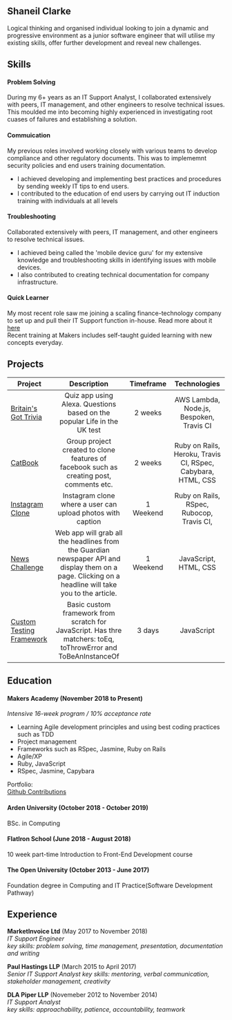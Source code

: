 ## Shaneil Clarke

Logical thinking and organised individual looking to join a dynamic and progressive environment as a junior software engineer that will utilise my existing skills, offer further development and reveal new challenges.

## Skills

#### Problem Solving

During my 6+ years as an IT Support Analyst, I collaborated extensively with peers, IT management, and other engineers to resolve technical issues. This moulded me into becoming highly experienced in investigating root cuases of failures and establishing a solution.  

#### Commuication

My previous roles involved working closely with various teams to develop compliance and other regulatory documents. This was to implememnt security policies and end users training documentation.
- I achieved developing and implementing best practices and procedures by sending weekly IT tips to end users.
- I contributed to the education of end users by carrying out IT induction training with individuals at all levels 

#### Troubleshooting
Collaborated extensively with peers, IT management, and other engineers to resolve technical issues. 
- I achieved being called the 'mobile device guru' for my extensive knowledge and troubleshooting skills in identifying issues with mobile devices.
- I also contributed to creating technical documentation for company infrastructure.

#### Quick Learner
My most recent role saw me joining a scaling finance-technology company to set up and pull their IT Support function in-house. 
Read more about it [here](https://blog.marketinvoice.com/2018/09/05/marketinvoice-shaneil-clarke/)  
Recent training at Makers includes self-taught guided learning with new concepts everyday.

## Projects
| Project           | Description              | Timeframe |Technologies
| ----------------- |:------------------------:|:---------:|:---------:|
| [Britain's Got Trivia](https://github.com/learningtocode101/alexa_node_js_quiz)| Quiz app using Alexa. Questions based on the popular Life in the UK test | 2 weeks | AWS Lambda, Node.js, Bespoken, Travis CI| 
| [CatBook](https://github.com/learningtocode101/acebook-team-cats)| Group project created to clone features of facebook such as creating post, comments etc.| 2 weeks | Ruby on Rails, Heroku, Travis CI, RSpec, Cabybara, HTML, CSS |
| [Instagram Clone](https://github.com/learningtocode101/instagram) | Instagram clone where a user can upload photos with caption| 1 Weekend| Ruby on Rails, RSpec, Rubocop, Travis CI, |
| [News Challenge](https://github.com/learningtocode101/news-summary-challenge) | Web app will grab all the headlines from the Guardian newspaper API and display them on a page. Clicking on a headline will take you to the article.| 1 Weekend| JavaScript, HTML, CSS |
| [Custom Testing Framework](https://github.com/learningtocode101/custom_framework) | Basic custom framework from scratch for JavaScript. Has thre matchers: toEq, toThrowError and ToBeAnInstanceOf| 3 days | JavaScript |

## Education

#### Makers Academy (November 2018 to Present)
*Intensive 16-week program / 10% acceptance rate*

- Learning Agile development principles and using best coding practices such as TDD
- Project management 
- Frameworks such as RSpec, Jasmine, Ruby on Rails 
- Agile/XP
- Ruby, JavaScript
- RSpec, Jasmine, Capybara

Portfolio:   
[Github Contributions](https://github.com/learningtocode101?tab=repositories)  

#### Arden University (October 2018 - October 2019)
BSc. in Computing

#### FlatIron School (June 2018 - August 2018)
10 week part-time Introduction to Front-End Development course

#### The Open University (October 2013 - June 2017)
Foundation degree in Computing and IT Practice(Software Development Pathway)

## Experience

**MarketInvoice Ltd** (May 2017 to November 2018)    
*IT Support Engineer*  
*key skills: problem solving, time management, presentation, documentation and writing*

**Paul Hastings LLP** (March 2015 to April 2017)   
*Senior IT Support Analyst* 
*key skills: mentoring, verbal communication, stakeholder management, creativity*

**DLA Piper LLP** (Novemeber 2012 to November 2014)   
*IT Support Analyst*  
*key skills: approachability, patience, accountability, teamwork*
